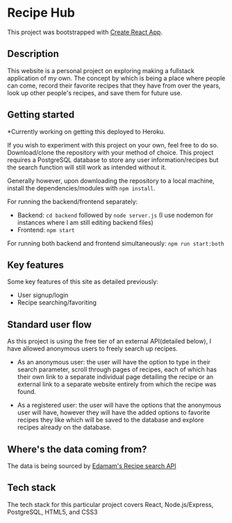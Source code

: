 # Recipe Hub

This project was bootstrapped with [Create React App](https://github.com/facebook/create-react-app).

## Description 

This website is a personal project on exploring making a fullstack application of my own. The concept by which is being a 
place where people can come, record their favorite recipes that they have from over the years, look up other people's recipes, 
and save them for future use.

## Getting started

*Currently working on getting this deployed to Heroku.

If you wish to experiment with this project on your own, feel free to do so. Download/clone the repository with your method of choice.
This project requires a PostgreSQL database to store any user information/recipes but the search function will still work as intended without it.

Generally however, upon downloading the repository to a local machine, install the dependencies/modules with `npm install`.

For running the backend/frontend separately: 
- Backend: `cd backend` followed by `node server.js` (I use nodemon for instances where I am still editing backend files)
- Frontend: `npm start` 

For running both backend and frontend simultaneously: `npm run start:both`

## Key features

Some key features of this site as detailed previously: 
- User signup/login
- Recipe searching/favoriting

## Standard user flow

As this project is using the free tier of an external API(detailed below), I have allowed anonymous users to freely
search up recipes. 

- As an anonymous user: the user will have the option to type in their search parameter, 
scroll through pages of recipes, each of which has their own link to a separate individual page detailing the recipe or 
an external link to a separate website entirely from which the recipe was found.

- As a registered user: the user will have the options that the anonymous user will have, however they will have the added
options to favorite recipes they like which will be saved to the database and explore recipes already on the database.

## Where's the data coming from?

The data is being sourced by [Edamam's Recipe search API](https://www.edamam.com/)

## Tech stack

The tech stack for this particular project covers React, Node.js/Express, PostgreSQL, HTML5, and CSS3


